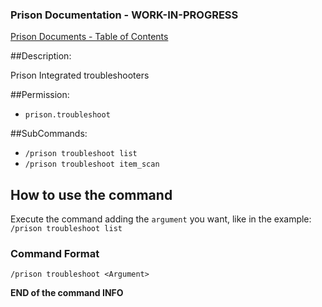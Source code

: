 ### Prison Documentation - **WORK-IN-PROGRESS**
[Prison Documents - Table of Contents](docs/prison_docs_000_toc.md)

##Description:

Prison Integrated troubleshooters

##Permission:

- `prison.troubleshoot`

##SubCommands:

- `/prison troubleshoot list`
- `/prison troubleshoot item_scan`

## How to use the command

Execute the command adding the `argument` you want, like in the example: `/prison troubleshoot list` 

### Command Format

`/prison troubleshoot <Argument>`

**END of the command INFO**